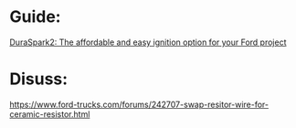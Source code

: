 # Guide:
[DuraSpark2: The affordable and easy ignition option for your Ford project](https://youtu.be/34oIyRWMupo)

# Disuss:
https://www.ford-trucks.com/forums/242707-swap-resitor-wire-for-ceramic-resistor.html
